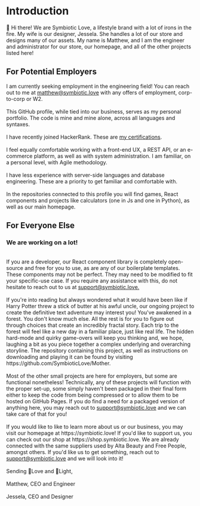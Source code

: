 <h1>Introduction</h1>
👋 Hi there! We are Symbiotic Love, a lifestyle brand with a lot of irons in the fire.
My wife is our designer, Jessela. She handles a lot of our store and designs many of our assets.
My name is Matthew, and I am the engineer and administrator for our store, our homepage, and
all of the other projects listed here!
<h2>For Potential Employers</h2>
I am currently seeking employment in the engineering field! You can reach out to me at
<a href="mailto:matthew@symbiotic.love?subject=Employment%20Inquiry" alt="Reach out to me">matthew@symbiotic.love</a> with any offers of employment, corp-to-corp or W2. 
<div>&nbsp</div>
This GitHub profile, while tied into our business, serves as my personal portfolio.
The code is mine and mine alone, across all languages and syntaxes.
<div>&nbsp</div>
I have recently joined HackerRank. These are <a href="https://www.hackerrank.com/fordmatthew501?hr_r=1" target="_blank" rel="noopener noreferrer">my certifications</a>.
<div>&nbsp</div>
I feel equally comfortable working with a front-end UX, a REST API, or an e-commerce platform, as well as with system administration.
I am familiar, on a personal level, with Agile methodology.
<div>&nbsp</div>
I have less experience with server-side languages and database engineering. These are a priority to
get familiar and comfortable with.
<div>&nbsp</div>
In the repositories connected to this profile you will find games, React components and projects
like calculators (one in Js and one in Python), as well as our main homepage.
<h2>For Everyone Else</h2>
<h3>We are working on a lot!</h3>
<div>&nbsp</div>
If you are a developer, our React component library is completely open-source
and free for you to use, as are any of our boilerplate templates. These components may not be perfect. They may need to be modified to fit your
specific-use case. If you require any assistance with this, do not hesitate to reach out to us at
<a href="mailto:support@symbiotic.love?subject=Support%20Request" alt="Send Us an Email">support@symbiotic.love.</a>
<div>&nbsp</div>
If you're into reading but always wondered what it would have been like if Harry Potter threw a stick
of butter at his awful uncle, our ongoing project to create the definitive text adventure may interest 
you! You've awakened in a forest. You don't know much else. All the rest is for you to figure out through
choices that create an incredibly fractal story. Each trip to the forest will feel like a new day in a
familiar place, just like real life. The hidden hard-mode and quirky game-overs will keep you thinking
and, we hope, laughing a bit as you piece together a complex underlying and overarching storyline.
The repository containing this project, as well as instructions on downloading and playing it can be
found by visiting https://github.com/SymbioticLove/Mother.
<div>&nbsp</div>
Most of the other small projects are here for employers, but some are functional nonetheless! Technically,
any of these projects will function with the proper set-up, some simply haven't been packaged in their
final form either to keep the code from being compressed or to allow them to be hosted on GitHub Pages. If
you do find a need for a packaged version of anything here, you may reach out to <a href="mailto:support@symbiotic.love?subject=Support%20Request" alt="Send Us an Email">support@symbiotic.love</a> and we can take care of that for you!
<div>&nbsp</div>
If you would like to like to learn more about us or our business, you may visit our homepage at https://symbiotic.love!
If you'd like to support us, you can check out our shop at https://shop.symbiotic.love. We are already
connected with the same suppliers used by Alta Beauty and Free People, amongst others. If you'd like
us to get something, reach out to <a href="mailto:support@symbiotic.love?subject=Product%20Request" alt="Send Us an Email">support@symbiotic.love</a> and we will look into it!
<div>&nbsp</div>
Sending 💜Love and 🌄Light,
<div>&nbsp</div>
Matthew, CEO and Engineer
<div>&nbsp</div>
Jessela, CEO and Designer


